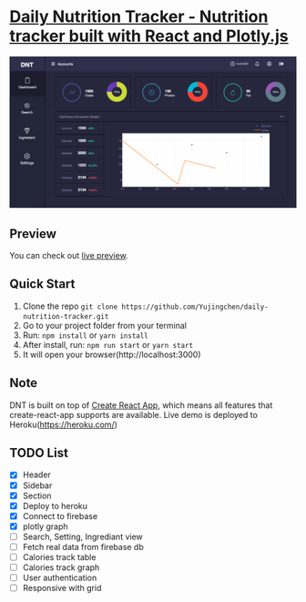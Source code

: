 # [Daily Nutrition Tracker - Nutrition tracker built with React and Plotly.js](https://nutrition-app-1.herokuapp.com/)
![Daily Nutrition Tracker](public/img/screenshots/Screenshot2.png?raw=true 'Daily Nutrition Tracker')


## Preview

You can check out [live preview](https://nutrition-app-1.herokuapp.com/).

## Quick Start

1.  Clone the repo `git clone https://github.com/Yujingchen/daily-nutrition-tracker.git`
2.  Go to your project folder from your terminal
3.  Run: `npm install` or `yarn install`
4.  After install, run: `npm run start` or `yarn start`
5.  It will open your browser(http://localhost:3000)

## Note

DNT is built on top of [Create React App](https://github.com/facebook/create-react-app), which means all features that create-react-app supports are available.
Live demo is deployed to Heroku(https://heroku.com/)

## TODO List

- [x] Header
- [x] Sidebar
- [x] Section
- [x] Deploy to heroku
- [x] Connect to firebase
- [x] plotly graph
- [ ] Search, Setting, Ingrediant view
- [ ] Fetch real data from firebase db
- [ ] Calories track table
- [ ] Calories track graph
- [ ] User authentication
- [ ] Responsive with grid
